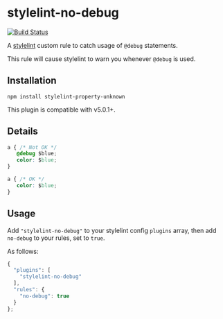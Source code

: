 # stylelint-no-debug

[![Build Status](https://travis-ci.org/timothyneiljohnson/stylelint-no-debug.svg)](https://travis-ci.org/timothyneiljohnson/stylelint-no-debug)

A [stylelint](https://github.com/stylelint/stylelint) custom rule to catch usage of `@debug` statements.

This rule will cause stylelint to warn you whenever `@debug` is used.

## Installation

```
npm install stylelint-property-unknown
```

This plugin is compatible with v5.0.1+.

## Details

```css
a { /* Not OK */
   @debug $blue;
   color: $blue;
}

a { /* OK */
   color: $blue;
}
```

## Usage

Add `"stylelint-no-debug"` to your stylelint config `plugins` array, then add `no-debug` to your rules, set to `true`.

As follows:

```js
{
  "plugins": [
    "stylelint-no-debug"
  ],
  "rules": {
    "no-debug": true
  }
};
```
